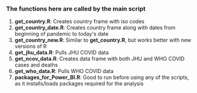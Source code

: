 ### The functions here are called by the main script
1. **get_country.R**: Creates country frame with iso codes
1. **get_country_date.R**: Creates country frame along with dates from beginning of pandemic to today's date
1. **get_country_new.R**: Similar to **get_country.R**, but works better with new versions of R
1. **get_jhu_data.R**: Pulls JHU COVID data
1. **get_ncov_data.R**: Creates data frame with both JHU and WHO COVID cases and deaths
1. **get_who_data.R**: Pulls WHO COVID data
1. **packages_for_Power_BI.R**: Good to run before using any of the scripts, as it installs/loads packages required for the analysis
